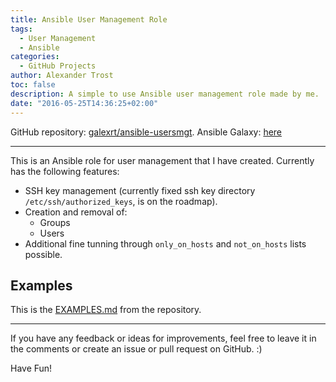 ```yaml
---
title: Ansible User Management Role
tags:
  - User Management
  - Ansible
categories:
  - GitHub Projects
author: Alexander Trost
toc: false
description: A simple to use Ansible user management role made by me.
date: "2016-05-25T14:36:25+02:00"
---
```


GitHub repository: [galexrt/ansible-usersmgt](https://github.com/galexrt/ansible-usersmgt).
Ansible Galaxy: [here](https://galaxy.ansible.com/galexrt/ansible-usersmgt/)

***

This is an Ansible role for user management that I have created.
Currently has the following features:

* SSH key management (currently fixed ssh key directory `/etc/ssh/authorized_keys`, is on the roadmap).
* Creation and removal of:
    * Groups
    * Users
* Additional fine tunning through `only_on_hosts` and `not_on_hosts` lists possible.

## Examples

This is the [EXAMPLES.md](https://github.com/galexrt/ansible-usersmgt/blob/master/EXAMPLES.md) from the repository.
<script src="https://gist-it.appspot.com/https://github.com/galexrt/ansible-usersmgt/blob/master/EXAMPLES.md"></script>

***

If you have any feedback or ideas for improvements, feel free to leave it in the comments or create an issue or pull request on GitHub. :)

Have Fun!
